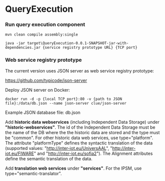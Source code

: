 # QueryExecution
### Run query execution component


```
mvn clean compile assembly:single
```


`java -jar target\QueryExecution-0.0.1-SNAPSHOT-jar-with-dependencies.jar {service registry prototype URL} {TCP port}`



### Web service registry prototype

The current version uses JSON server as web service registry prototype:  

https://github.com/typicode/json-server



Deploy JSON server on Docker: 

`docker run -d -p {local TCP port}:80 -v {path to JSON file}:/data/db.json --name json-server clue/json-server`


Example JSON database file: db.json


Add **historic data webservices** (including Independent Data Storage) under **"historic-webservices"**. The id of the Independent Data Storage must be the name of the DB where the the historic data are stored and the type must be "common". For other historic data web services, use type="platform". The attribute "platformType" defines the syntactic translation of the data (supported values: "http://inter-iot.eu/UniversAAL", "http://inter-iot.eu/FIWARE" and "http://inter-iot.eu/sofia2"). The Alignment attributes define the semantic translation of the data.


Add **translation web services** under **"services"**. For the IPSM, use type="semantic-translator".
